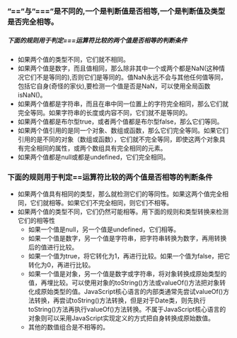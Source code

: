 ### ”==”与”===”是不同的,一个是判断值是否相等,一个是判断值及类型是否完全相等。

##### 下面的规则用于判定===运算符比较的两个值是否相等的判断条件
- 如果两个值的类型不同，它们就不相同。
- 如果两个值是数字，而且值相同，那么除非其中一个或两个都是NaN(这种情况它们不是等同的),否则它们是等同的。值NaN永远不会与其他任何值等同，包括它自身(奇怪的家伙),要检测一个值是否是NaN，可以使用全局函数isNaN()。
- 如果两个值都是字符串，而且在串中同一位置上的字符完全相同，那么它们就完全等同。如果字符串的长度或内容不同，它们就不是等同的。
- 如果两个值都是布尔型true，或者两个值都是布尔型false，那么它们等同。
- 如果两个值引用的是同一个对象、数组或函数，那么它们完全等同。如果它们引用的是不同的对象（数组或函数），它们就不完全等同，即使这两个对象具有完全相同的属性，或两个数组具有完全相同的元素。
- 如果两个值都是null或都是undefined，它们完全相同。


### 下面的规则用于判定==运算符比较的两个值是否相等的判断条件
- 如果两个值具有相同的类型，那么就检测它们的等同性。如果这两个值完全相同，它们就相等。如果它们不完全相同，则它们不相等。
- 如果两个值的类型不同，它们仍然可能相等。用下面的规则和类型转换来检测它们的相等性
  - 如果一个值是null，另一个值是undefined，它们相等。
  - 如果一个值是数字，另一个值是字符串，把字符串转换为数字，再用转换后的值进行比较。
  - 如果一个值为true，将它转化为1，再进行比较。如果一个值为false，把它转化为0，再进行比较。
  -  如果一个值是对象，另一个值是数字或字符串，将对象转换成原始类型的值，再埋比较。可以使用对象的toString()方法或valueOf()方法把对象转化成原始类型的值。JavaScript核心语言的内部类通常先尝试valueOf()方法转换，再尝试toString()方法转换，但是对于Date类，则先执行toString()方法再执行valueOf()方法转换。不属于JavaScript核心语言的对象则可以采用JavaScript实现定义的方式把自身转换成原始数值。
  - 其他的数值组合是不相等的。